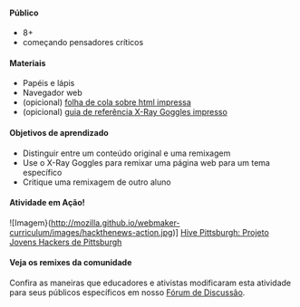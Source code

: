 #### Público

* 8+
* começando pensadores críticos

#### Materiais


* Papéis e lápis
* Navegador web
* (opicional) [folha de cola sobre html impressa](https://mozteach.makes.org/thimble/html-cheatsheet)
* (opicional) [guia de referência X-Ray Goggles impresso](https://mozteach.makes.org/thimble/xray-goggles-cheatsheet)


#### Objetivos de aprendizado

* Distinguir entre um conteúdo original e uma remixagem
* Use o X-Ray Goggles para remixar uma página web para um tema específico
* Critique uma remixagem de outro aluno

#### Atividade em Ação!

![Imagem}(http://mozilla.github.io/webmaker-curriculum/images/hackthenews-action.jpg)]
[Hive Pittsburgh: Projeto Jovens Hackers de Pittsburgh](http://hivepgh.sproutfund.org/blog/2014/12/15/pittsburgh-project-youth-get-hacking/)

#### Veja os remixes da comunidade

Confira as maneiras que educadores e ativistas modificaram esta atividade para seus públicos específicos em nosso [Fórum de Discussão](https://discourse.webmaker.org/c/curriculum).